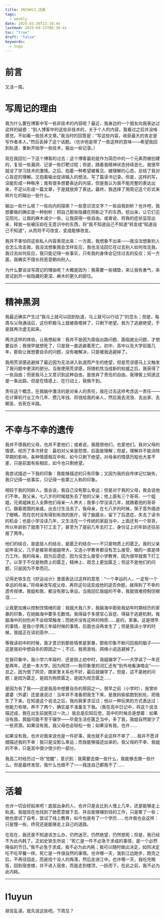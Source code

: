 ```yaml
---
title: 2025W13_活着
tags:
  - weekly
date: 2025-03-30T13:10:44
lastmod: 2025-09-22T08:30:41
toc: "true"
draft: "false"
keywords:
  - hugo
---
```

# 前言
又活一周。
# 写周记的理由
我为什么要在博客中写一些非技术的内容呢？最近，我身边的一个朋友向我表达过这样的疑惑：“别人博客中的这些非技术的，关于个人的内容，我看过之后并没啥感觉，不如看一些技术文章。”我当时的回答是：“写这些内容，收获最大的肯定是写作者本人。”然后丢掉了这个话题。（也许他是带了一些这样的意味——希望我回到轨道，重新开始学一些技术，输出一些记录。）

现在我回忆一下这个博客的过去：这个博客最初是作为简历中的一个元素而被创建的，复现一些漏洞、记录一些打靶过程；但是，随着我精神状态持续恶化，我很早就没了学习技术的激情。之后，抱着一种希望被看见、被理解的心态，总结了我对心盲症的理解。又抱着输出促进输入的想法，写了篇读书记录。但是，这样的写，没能形成一种秩序；我有很多想要表达的内容，但是我认为我不能完整的表达出来，不足以形成一篇文章，于是就放弃了表达。最终，我选择了用周记这个形式来碎片化的输出一些什么。

输出一些什么呢？一些向内的探索？一些意识流文字？一些自我剖析？也许吧，我想要做的确实是一种剖析：把自己那些隐藏在阴影之下的东西，挖出来，让它们见见阳光，让我的麻木减少一些，让我获得一些自由。或者说，将我的症状显现出来，释放一些被压抑在无意识中的东西，将“我不知道自己不知道”转变成“知道自己不知道”，从而将不可改变，变成能够改变。

我并不害怕将这些私人内容表现出来：一方面，我想象不出来——我没法想象别人会怎么攻击我，我没法想象我会怎样反应，我也没法回忆在过去别人如何攻击我、我过去如何反应，我只能记得一些事实，只有我的身体会记住过去的反应；另一方面，我确实不擅长将恶意朝向别人。

为什么要谈谈写周记的理由呢？大概是因为：我需要一些铺垫，来让我有勇气，来尝试剖开一些隐藏的更深、麻木的更久的部位。

---
# 精神黑洞
我最近确实产生过“我马上就可以回到轨道，马上就可以行动了”的念头；但是，每周与父母通话后，这份积极马上就被吞噬掉了，只剩下绝望。我为了逃避绝望，于是就再次虚无起来。

两次这样的体验，让我想起来：我并不是因为面临出路问题、面临就业问题，才想要自杀；我很早就想死了，只是我一直逃避着死亡。初中、高中以及大学前面几年，那些让我想要自杀的问题，没有被解决，只是被我逃避掉了。

我用荒谬感逃避掉了最近因为无法进入轨道而产生的绝望，但是荒谬感马上又触发了我问题中更深的部分。当我使用荒谬感，将随机性当成新的权威之后，我获得了一些自由；但是我马上又意识到这种自由，是放弃了责任的自由。我理智上知道这是一条出路，但是在情感上、在行动上，我做不到。

责任这个概念，在我脑中激活的是对亲人的责任，我在过去这样考虑这一责任——在计算机行业工作几年、攒几年钱、将钱给我的亲人，然后我去流浪、去出家、去朝圣、去死在半路。

---
# 不幸与不幸的遗传
我并不恨我的父母，也并不爱他们；或者说，我既恨他们，也爱他们。我对父母的情感，经历了多次转变：最初对父亲是怨恨，后面是理解；但是，理解并不能消除早期的影响，各种情感相互中和，如今只剩下绝望。对母亲的情感历程也大差不差，只是前面有些相反，如今也只剩绝望。

我尝试描述一下我的印象：我能够描述的只有印象；又因为我的自传体记忆缺失，我只记得一些事实，只记得一些第三人称的印象。

相较于我的同龄人，我会说，我自己没有那么幸运；但是对于我的父母，我会说他们不幸。我父亲，七八岁的时候就失去了他的父亲；他上面有三个哥哥、一个姐姐，兄弟姐妹五人全靠他们母亲一人养大；我爹小学没读几年，就跟着他的哥哥们，跟着周围的亲戚，出去讨生活去了。我母亲，在七八岁的时候，筷子意外插进了眼睛，而在农村没有得到有效的医疗，得了脑膜炎，留下了后遗症，失去了读书的机会；也是小学没读几年，又生活在一个传统的家庭当中，上面还有一个哥哥，所以年龄到了就南下打工去了，甚至为了提前几年去打工，身份证上的年龄还往前报了两年。

他们的结合，是底层人的结合，是匮乏的结合——不只是物质上的匮乏。我的父亲幼年丧父，几乎是被哥哥姐姐带大，又连小学教育都没有怎么接受，做的一直是体力工作。我的母亲，因为后遗症、因为没怎么接受小学教育、因为很早就南下打工了。以至于不仅是物质上的匮乏，精神上、观念上更加匮乏；但这不是他们的问题，只是因为不幸而已。

记得史铁生在《好运设计》里面表达过这样的意思：“一个幸运的人，一定有一个幸运的母亲。”将母亲改写成父母，再将这句话变成他的逆否命题，就得到了不幸的遗传规律。我姐和我，都没有那么幸运。当我回忆我姐的不幸，我就很难控制住眼泪……

让我更加难以控制住情绪的是：我姐大我八岁，我脑海中那些我幼年时期经历的家暴的印象，在她脑海中要多无数倍。我得益于多感官心盲症、得益于逃避机制，我脑海中的创伤并不会经常触发；而她并没有这样的特质……是的，家暴。这是很早的事情，是我小学两三年级时候的事情，后面也没再发生了；但是我读小学的时候，我姐正在读初高中……

等我读初中的时候，我才意识到那些情景是家暴，那些印象不断闪回我的脑子——这是我初中想自杀的原因之一；不过，我用游戏、网络小说逃避掉了。

在我印象中，我小学六年级时、还是刚上初中时，我姐辍学了——大学读了一年还是两年，还是一本大学。因为网贷——我印象里的词汇还有“到外地看演唱会”——总之，因为借了网贷，跟家里关系也不好，最后就辍学了。但是，这不是她的问题；是因为匮乏，是因为物质匮乏，是因为观念匮乏……

是因为有了我——这是我高中想要自杀的原因之一。很早之前（小学时），我曾听婆婆（外婆）还是谁说过：当年并不准备把我生下来，是我妈偷偷跑到别处，把我生了下来。在知道这个说法之后，我向我爹求证过；他以一种玩笑的方式表达过：他能力有限，养不了两个，确实是不准备生下我。（我在高中日记中，将这个说法描述成，我在出生前就死过一次。）我总是后知后觉，高中的时候总是想着：如果没有我，我姐可能不至于辍学——毕竟生活在匮乏当中，多了我，我姐自然就少了一些资源。如果没有我，我父母也会轻松一些；如果没有我，也许……

如果没有我，也许对我来说也是一件好事，我也就不会这样不幸了……我并不愿详细描述我的不幸：我只是没那么幸运；而我能够描述出来的，我父母的不幸、我姐的不幸，只是其中很少很少的一部分。

我高二时经历过一场“觉醒”，意识到：我需要去做一些什么，我能够去做一些什么。但是最终发现，我什么也做不了——我连自己都救不了……

---
# 活着
也许一切会好起来吧！底层出身的人，也许只是会比别人慢上几年，还是能够走上轨道。我姐现在也找到了她愿意做下去、并且能够赚到钱的工作，只是累了一些；她也尝试了自考，尝试了线上教育，如今也是有了一个学历……也许我也会这样：只是慢一些，终究还是能够走上自己的道路。

在现在，我还是不知道该怎么办，仍然迷茫，仍然绝望，仍然想死；但是，我已经不为此内耗了。正如史铁生所说：“死亡是一件不必急于求成的事情，是一个必然降临的节日。”我不必急于求成，我不必为此内耗；我可以随时做出决定，如同决定吃不吃早餐一样。死亡是一件很自然的事情。也许哪一天，我到江边跑步，跑完之后，不再往回走，而是找个没人的角落，然后走进江中。也许哪一天，我吃完晚饭，回到宿舍楼，并不进入宿舍，而是走到楼顶，一跃而下。在此之前，我不必为此内耗。

---
# l1uyun
胡言乱语，就先说这些吧。下周见？